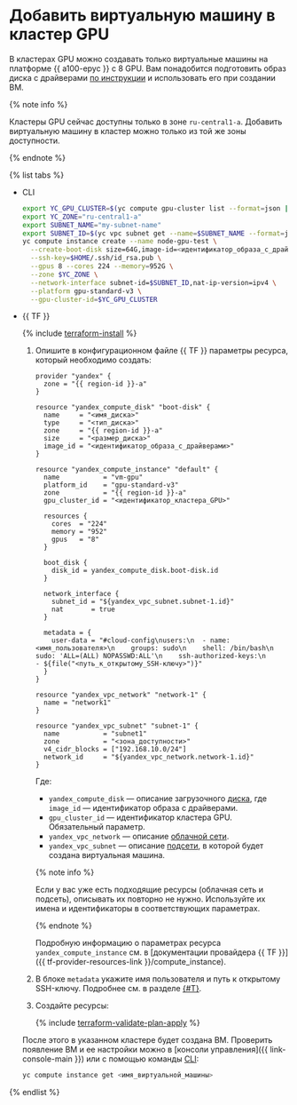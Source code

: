 # Добавить виртуальную машину в кластер GPU

В кластерах GPU можно создавать только виртуальные машины на платформе {{ a100-epyc }} c 8 GPU. Вам понадобится подготовить образ диска с драйверами [по инструкции](../image-create/custom-image.md) и использовать его при создании ВМ.

{% note info %}

Кластеры GPU сейчас доступны только в зоне `ru-central1-a`. Добавить виртуальную машину в кластер можно только из той же зоны доступности.

{% endnote %}

{% list tabs %}

- CLI

  ```bash
  export YC_GPU_CLUSTER=$(yc compute gpu-cluster list --format=json | jq -r .[].id)
  export YC_ZONE="ru-central1-a"
  export SUBNET_NAME="my-subnet-name"
  export SUBNET_ID=$(yc vpc subnet get --name=$SUBNET_NAME --format=json | jq -r .id)
  yc compute instance create --name node-gpu-test \
    --create-boot-disk size=64G,image-id=<идентификатор_образа_с_драйверами>,type=network-ssd \
    --ssh-key=$HOME/.ssh/id_rsa.pub \
    --gpus 8 --cores 224 --memory=952G \
    --zone $YC_ZONE \
    --network-interface subnet-id=$SUBNET_ID,nat-ip-version=ipv4 \
    --platform gpu-standard-v3 \
    --gpu-cluster-id=$YC_GPU_CLUSTER
  ```

- {{ TF }}

  {% include [terraform-install](../../../_includes/terraform-install.md) %}

    1. Опишите в конфигурационном файле {{ TF }} параметры ресурса, который необходимо создать:

              
        ```hcl
        provider "yandex" {
          zone = "{{ region-id }}-a"
        }

        resource "yandex_compute_disk" "boot-disk" {
          name     = "<имя_диска>"
          type     = "<тип_диска>"
          zone     = "{{ region-id }}-a"
          size     = "<размер_диска>"
          image_id = "<идентификатор_образа_с_драйверами>"
        }

        resource "yandex_compute_instance" "default" {
          name           = "vm-gpu"
          platform_id    = "gpu-standard-v3"
          zone           = "{{ region-id }}-a"
          gpu_cluster_id = "<идентификатор_кластера_GPU>"

          resources {
            cores  = "224"
            memory = "952"
            gpus   = "8"
          }

          boot_disk {
            disk_id = yandex_compute_disk.boot-disk.id
          }

          network_interface {
            subnet_id = "${yandex_vpc_subnet.subnet-1.id}"
            nat       = true
          }

          metadata = {
            user-data = "#cloud-config\nusers:\n  - name: <имя_пользователя>\n    groups: sudo\n    shell: /bin/bash\n    sudo: 'ALL=(ALL) NOPASSWD:ALL'\n    ssh-authorized-keys:\n      - ${file("<путь_к_открытому_SSH-ключу>")}"
          }
        }

        resource "yandex_vpc_network" "network-1" {
          name = "network1"
        }

        resource "yandex_vpc_subnet" "subnet-1" {
          name           = "subnet1"
          zone           = "<зона_доступности>"
          v4_cidr_blocks = ["192.168.10.0/24"]
          network_id     = "${yandex_vpc_network.network-1.id}"
        }
        ```



        Где:

        * `yandex_compute_disk` — описание загрузочного [диска](../../concepts/disk.md), где `image_id` — идентификатор образа с драйверами.
        * `gpu_cluster_id` — идентификатор кластера GPU. Обязательный параметр.
        * `yandex_vpc_network` — описание [облачной сети](../../../vpc/concepts/network.md).
        * `yandex_vpc_subnet` — описание [подсети](../../../vpc/concepts/network.md#subnet), в которой будет создана виртуальная машина.

        
        {% note info %}

        Если у вас уже есть подходящие ресурсы (облачная сеть и подсеть), описывать их повторно не нужно. Используйте их имена и идентификаторы в соответствующих параметрах.

        {% endnote %}

        Подробную информацию о параметрах ресурса `yandex_compute_instance` см. в [документации провайдера {{ TF }}]({{ tf-provider-resources-link }}/compute_instance).

    1. В блоке `metadata` укажите имя пользователя и путь к открытому SSH-ключу. Подробнее см. в разделе [{#T}](../../../compute/concepts/vm-metadata.md).

  1. Создайте ресурсы:

      {% include [terraform-validate-plan-apply](../../../_tutorials/terraform-validate-plan-apply.md) %}

  После этого в указанном кластере будет создана ВМ. Проверить появление ВМ и ее настройки можно в [консоли управления]({{ link-console-main }}) или с помощью команды [CLI](../../../cli/quickstart.md):

    ```bash
    yc compute instance get <имя_виртуальной_машины>
    ```

{% endlist %}